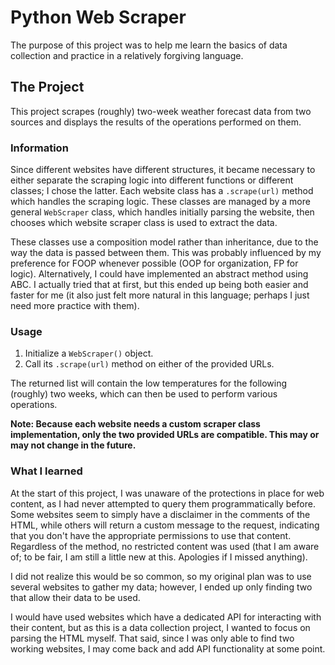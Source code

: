 # Python Web Scraper

The purpose of this project was to help me learn the basics of data collection and practice in a relatively forgiving language.

## The Project

This project scrapes (roughly) two-week weather forecast data from two sources and displays the results of the operations performed on them.

### Information

Since different websites have different structures, it became necessary to either separate the scraping logic into different functions or different classes; I chose the latter. Each website class has a `.scrape(url)` method which handles the scraping logic. These classes are managed by a more general `WebScraper` class, which handles initially parsing the website, then chooses which website scraper class is used to extract the data.

These classes use a composition model rather than inheritance, due to the way the data is passed between them. This was probably influenced by my preference for FOOP whenever possible (OOP for organization, FP for logic). Alternatively, I could have implemented an abstract method using ABC. I actually tried that at first, but this ended up being both easier and faster for me (it also just felt more natural in this language; perhaps I just need more practice with them).

### Usage

1) Initialize a `WebScraper()` object.
2) Call its `.scrape(url)` method on either of the provided URLs.

The returned list will contain the low temperatures for the following (roughly) two weeks, which can then be used to perform various operations.

**Note: Because each website needs a custom scraper class implementation, only the two provided URLs are compatible. This may or may not change in the future.**

### What I learned

At the start of this project, I was unaware of the protections in place for web content, as I had never attempted to query them programmatically before. Some websites seem to simply have a disclaimer in the comments of the HTML, while others will return a custom message to the request, indicating that you don't have the appropriate permissions to use that content. Regardless of the method, no restricted content was used (that I am aware of; to be fair, I am still a little new at this. Apologies if I missed anything).

I did not realize this would be so common, so my original plan was to use several websites to gather my data; however, I ended up only finding two that allow their data to be used.

I would have used websites which have a dedicated API for interacting with their content, but as this is a data collection project, I wanted to focus on parsing the HTML myself. That said, since I was only able to find two working websites, I may come back and add API functionality at some point.
